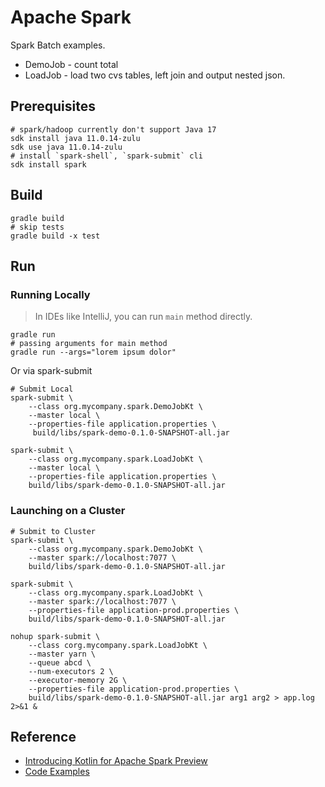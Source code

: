 # Apache Spark

Spark Batch examples.

* DemoJob - count total
* LoadJob - load two cvs tables, left join and output nested json.

## Prerequisites
```shell
# spark/hadoop currently don't support Java 17
sdk install java 11.0.14-zulu
sdk use java 11.0.14-zulu 
# install `spark-shell`, `spark-submit` cli
sdk install spark
```

## Build

```shell
gradle build
# skip tests
gradle build -x test
```

## Run

### Running Locally

> In IDEs like IntelliJ, you can run `main` method directly.

```shell
gradle run 
# passing arguments for main method
gradle run --args="lorem ipsum dolor"
```

Or via spark-submit

```shell
# Submit Local
spark-submit \
    --class org.mycompany.spark.DemoJobKt \
    --master local \
    --properties-file application.properties \
     build/libs/spark-demo-0.1.0-SNAPSHOT-all.jar
    
spark-submit \
    --class org.mycompany.spark.LoadJobKt \
    --master local \
    --properties-file application.properties \
    build/libs/spark-demo-0.1.0-SNAPSHOT-all.jar
```


### Launching on a Cluster

```shell
# Submit to Cluster
spark-submit \
    --class org.mycompany.spark.DemoJobKt \
    --master spark://localhost:7077 \
    build/libs/spark-demo-0.1.0-SNAPSHOT-all.jar

spark-submit \
    --class org.mycompany.spark.LoadJobKt \
    --master spark://localhost:7077 \
    --properties-file application-prod.properties \
    build/libs/spark-demo-0.1.0-SNAPSHOT-all.jar
    
nohup spark-submit \
    --class corg.mycompany.spark.LoadJobKt \
    --master yarn \
    --queue abcd \
    --num-executors 2 \
    --executor-memory 2G \
    --properties-file application-prod.properties \
    build/libs/spark-demo-0.1.0-SNAPSHOT-all.jar arg1 arg2 > app.log 2>&1 &
```
 

## Reference 
- [Introducing Kotlin for Apache Spark Preview](https://blog.jetbrains.com/kotlin/2020/08/introducing-kotlin-for-apache-spark-preview/)
- [Code Examples](https://github.com/JetBrains/kotlin-spark-api/tree/main/examples/src/main/kotlin/org/jetbrains/kotlinx/spark/examples)